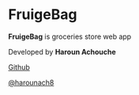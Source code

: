 # FruigeBag

**FruigeBag** is groceries store web app

Developed by **Haroun Achouche**

[Github](https://github.com/harounach)

[@harounach8](https://twitter.com/harounach8)
